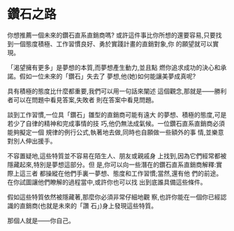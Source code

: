 # 鑽石之路

你想推薦一個未來的鑽石直系直銷商嗎? 或許這件事比你所想的還要容易,只要找到一個態度積極、工作習慣良好、勇於實踐計畫的直銷對象,你 的願望就可以實現。

「渴望擁有更多」是夢想的本質,而夢想產生動力,並且點 燃你追求成功的決心和承諾。假如一位未來的「鑽石」失去了 夢想,他\(她\)如何能讓美夢成真呢?

具有積極的態度比什麼都重要,我們可以用一句話來闡述 這個觀念,那就是——勝利者可以在問題中看見答案,失敗者 則在答案中看見問題。

談到工作習慣,一位具「鑽石」雛型的直銷商可能有遠大 的夢想、積極的態度,可是若少了自律的精神和完成事情的技 巧,他仍無法成氣候。一位鑽石直系直銷商必須能夠擬定一個 規律的例行公式,執著地去做,同時也自願做一些額外的事 情,並樂意對別人伸出援手。

不容置疑地,這些特質並不容易在陌生人、朋友或親戚身 上找到,因為它們經常都被隱藏起來,特別是夢想這部分。但 是,你可以向一些潛在的鑽石直系直銷商解釋:實際上這三者 都操縱在他們手裏一夢想、態度和工作習慣;當然,還有他 們的前途。在你試圖讓他們瞭解的過程當中,或許你也可以找 出到底誰具備這些條件。

假如這些特質依然被隱藏著,那麼你必須非常仔細地觀 察,也許你能在一個你已經認識的直銷商\(也就是未來的「讚 石」\)身上發現這些特質。

那個人就是——你自己。  


